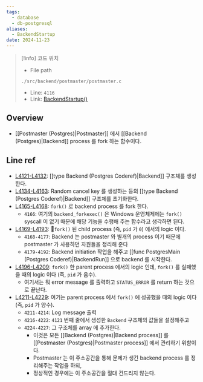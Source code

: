 ```yaml
---
tags:
  - database
  - db-postgresql
aliases:
  - BackendStartup
date: 2024-11-23
---
```

> [!info] 코드 위치
> - File path
> ```
> ./src/backend/postmaster/postmaster.c
> ```
> - Line: `4116`
> - Link: [BackendStartup()](https://github.com/postgres/postgres/blob/REL_16_4/src/backend/postmaster/postmaster.c#L4108-L4230)

## Overview

- [[Postmaster (Postgres)|Postmaster]] 에서 [[Backend (Postgres)|Backend]] process 를 fork 하는 함수이다.

## Line ref

- [L4121-L4132](https://github.com/postgres/postgres/blob/REL_16_4/src/backend/postmaster/postmaster.c#L4121-L4132): [[type Backend (Postgres Coderef)|Backend]] 구조체를 생성한다.
- [L4134-L4163](https://github.com/postgres/postgres/blob/REL_16_4/src/backend/postmaster/postmaster.c#L4134-L4163): Random cancel key 를 생성하는 등의 [[type Backend (Postgres Coderef)|Backend]] 구조체를 초기화한다.
- [L4165-L4168](https://github.com/postgres/postgres/blob/REL_16_4/src/backend/postmaster/postmaster.c#L4165-L4168): `fork()` 로 backend process 를 fork 한다.
	- `4166`: 여기의 `backend_forkexec()` 은 Windows 운영체제에는 `fork()` syscall 이 없기 때문에 해당 기능을 수행해 주는 함수라고 생각하면 된다.
- [L4169-L4193](https://github.com/postgres/postgres/blob/REL_16_4/src/backend/postmaster/postmaster.c#L4169-L4193): `fork()` 된 child process (즉, `pid` 가 `0`) 에서의 logic 이다.
	- `4168-4177`: Backend 는 postmaster 와 별개의 process 이기 때문에 postmaster 가 사용하던 자원들을 정리해 준다
	- `4179-4192`: Backend initiation 작업을 해주고 [[func PostgresMain (Postgres Coderef)|BackendRun]] 으로 backend 를 시작한다.
- [L4196-L4209](https://github.com/postgres/postgres/blob/REL_16_4/src/backend/postmaster/postmaster.c#L4196-L4209): `fork()` 한 parent process 에서의 logic 인데, `fork()` 를 실패했을 때의 logic 이다 (즉, `pid` 가 음수).
	- 여기서는 뭐 error message 를 출력하고 `STATUS_ERROR` 를 return 하는 것으로 끝난다.
- [L4211-L4229](https://github.com/postgres/postgres/blob/REL_16_4/src/backend/postmaster/postmaster.c#L4211-L4229): 여기는 parent process 에서 `fork()` 에 성공했을 때의 logic 이다 (즉, `pid` 가 양수).
	- `4211-4214`: Log message 출력
	- `4216-4222`: `4121` 번째 줄에서 생성한 `Backend` 구조체의 값들을 설정해주고
	- `4224-4227`: 그 구조체를 array 에 추가한다.
		- 이것은 모든 [[Backend (Postgres)|Backend process]] 를 [[Postmaster (Postgres)|Postmaster process]] 에서 관리하기 위함이다.
		- Postmaster 는 이 주소공간을 통해 문제가 생긴 backend process 를 정리해주는 작업을 하되,
		- 정상적인 경우에는 이 주소공간을 절대 건드리지 않는다.